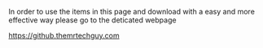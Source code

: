 In order to use the items in this page and download with a easy and more effective way please go to
the deticated webpage

https://github.themrtechguy.com
